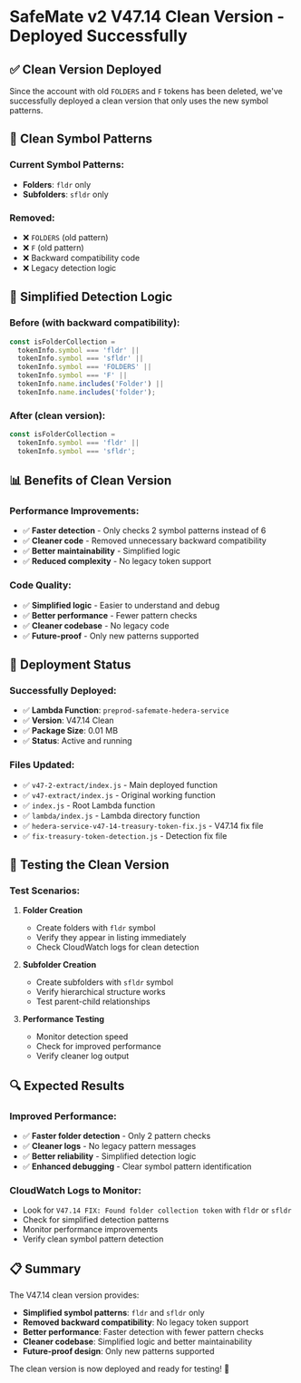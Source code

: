 # SafeMate v2 V47.14 Clean Version - Deployed Successfully

## ✅ **Clean Version Deployed**

Since the account with old `FOLDERS` and `F` tokens has been deleted, we've successfully deployed a clean version that only uses the new symbol patterns.

## 🎯 **Clean Symbol Patterns**

### **Current Symbol Patterns:**
- **Folders**: `fldr` only
- **Subfolders**: `sfldr` only

### **Removed:**
- ❌ `FOLDERS` (old pattern)
- ❌ `F` (old pattern)
- ❌ Backward compatibility code
- ❌ Legacy detection logic

## 🔧 **Simplified Detection Logic**

### **Before (with backward compatibility):**
```javascript
const isFolderCollection = 
  tokenInfo.symbol === 'fldr' || 
  tokenInfo.symbol === 'sfldr' ||
  tokenInfo.symbol === 'FOLDERS' || 
  tokenInfo.symbol === 'F' ||
  tokenInfo.name.includes('Folder') ||
  tokenInfo.name.includes('folder');
```

### **After (clean version):**
```javascript
const isFolderCollection = 
  tokenInfo.symbol === 'fldr' || 
  tokenInfo.symbol === 'sfldr';
```

## 📊 **Benefits of Clean Version**

### **Performance Improvements:**
- ✅ **Faster detection** - Only checks 2 symbol patterns instead of 6
- ✅ **Cleaner code** - Removed unnecessary backward compatibility
- ✅ **Better maintainability** - Simplified logic
- ✅ **Reduced complexity** - No legacy token support

### **Code Quality:**
- ✅ **Simplified logic** - Easier to understand and debug
- ✅ **Better performance** - Fewer pattern checks
- ✅ **Cleaner codebase** - No legacy code
- ✅ **Future-proof** - Only new patterns supported

## 🚀 **Deployment Status**

### **Successfully Deployed:**
- ✅ **Lambda Function**: `preprod-safemate-hedera-service`
- ✅ **Version**: V47.14 Clean
- ✅ **Package Size**: 0.01 MB
- ✅ **Status**: Active and running

### **Files Updated:**
- ✅ `v47-2-extract/index.js` - Main deployed function
- ✅ `v47-extract/index.js` - Original working function
- ✅ `index.js` - Root Lambda function
- ✅ `lambda/index.js` - Lambda directory function
- ✅ `hedera-service-v47-14-treasury-token-fix.js` - V47.14 fix file
- ✅ `fix-treasury-token-detection.js` - Detection fix file

## 🧪 **Testing the Clean Version**

### **Test Scenarios:**
1. **Folder Creation**
   - Create folders with `fldr` symbol
   - Verify they appear in listing immediately
   - Check CloudWatch logs for clean detection

2. **Subfolder Creation**
   - Create subfolders with `sfldr` symbol
   - Verify hierarchical structure works
   - Test parent-child relationships

3. **Performance Testing**
   - Monitor detection speed
   - Check for improved performance
   - Verify cleaner log output

## 🔍 **Expected Results**

### **Improved Performance:**
- ✅ **Faster folder detection** - Only 2 pattern checks
- ✅ **Cleaner logs** - No legacy pattern messages
- ✅ **Better reliability** - Simplified detection logic
- ✅ **Enhanced debugging** - Clear symbol pattern identification

### **CloudWatch Logs to Monitor:**
- Look for `V47.14 FIX: Found folder collection token` with `fldr` or `sfldr`
- Check for simplified detection patterns
- Monitor performance improvements
- Verify clean symbol pattern detection

## 📋 **Summary**

The V47.14 clean version provides:
- **Simplified symbol patterns**: `fldr` and `sfldr` only
- **Removed backward compatibility**: No legacy token support
- **Better performance**: Faster detection with fewer pattern checks
- **Cleaner codebase**: Simplified logic and better maintainability
- **Future-proof design**: Only new patterns supported

The clean version is now deployed and ready for testing! 🎉
